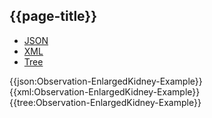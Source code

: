 ## {{page-title}}

<div class="nhsd-!t-margin-bottom-6">
  <ul class="nav nav-tabs" role="tablist">
        <li role="presentation" class="active">
            <a href="#JSON-O-EK-E" role="tab" data-toggle="tab">JSON</a>
        </li>
         <li role="presentation">
            <a href="#XML-O-EK-E" role="tab" data-toggle="tab">XML</a>
        </li>
        <li role="presentation">
            <a href="#Tree-O-EK-E" role="tab" data-toggle="tab">Tree</a>
        </li>
  </ul>
    
  <div class="tab-content snippet">
    <div id="JSON-O-EK-E" role="tabpanel" class="tab-pane active">
{{json:Observation-EnlargedKidney-Example}}
    </div>
    <div id="XML-O-EK-E" role="tabpanel" class="tab-pane">
{{xml:Observation-EnlargedKidney-Example}}
    </div>
    <div id="Tree-O-EK-E" role="tabpanel" class="tab-pane">
{{tree:Observation-EnlargedKidney-Example}}
    </div>
  </div>
</div>

